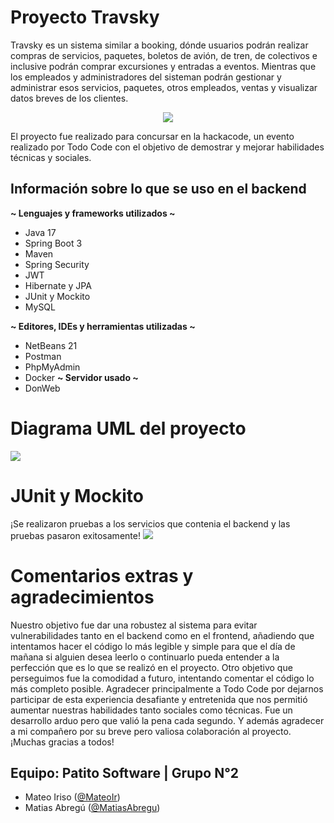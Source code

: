 # Proyecto Travsky

Travsky es un sistema similar a booking, dónde usuarios podrán realizar compras de servicios, paquetes, boletos de avión, de tren, de colectivos e inclusive podrán comprar excursiones y entradas a eventos. Mientras que los empleados y administradores del sisteman 
podrán gestionar y administrar esos servicios, paquetes, otros empleados, ventas y visualizar datos breves de los clientes.

<p align="center">
  <img src="https://i.imgur.com/xLhDQ3T.png"/>
</p>

El proyecto fue realizado para concursar en la hackacode, un evento realizado por Todo Code con el objetivo de demostrar y mejorar habilidades técnicas y sociales.  

## Información sobre lo que se uso en el backend

<b>~ Lenguajes y frameworks utilizados ~</b>
- Java 17 
- Spring Boot 3
- Maven
- Spring Security
- JWT
- Hibernate y JPA
- JUnit y Mockito
- MySQL

<b>~ Editores, IDEs y herramientas utilizadas ~</b>
- NetBeans 21
- Postman
- PhpMyAdmin
- Docker
<b>~ Servidor usado ~</b>
- DonWeb

# Diagrama UML del proyecto
<img src="https://i.imgur.com/mvGRR79.jpg"/>

# JUnit y Mockito
¡Se realizaron pruebas a los servicios que contenia el backend y las pruebas pasaron exitosamente!
<img src="https://i.imgur.com/FF9lXGa.png"/>

# Comentarios extras y agradecimientos
Nuestro objetivo fue dar una robustez al sistema para evitar vulnerabilidades tanto en el backend como en el frontend, añadiendo que intentamos hacer el código lo más legible y simple para que el día de mañana si alguien desea leerlo o continuarlo pueda
entender a la perfección que es lo que se realizó en el proyecto. Otro objetivo que perseguimos fue la comodidad a futuro, intentando comentar el código lo más completo posible.
Agradecer principalmente a Todo Code por dejarnos participar de esta experiencia desafiante y entretenida que nos permitió aumentar nuestras habilidades tanto sociales como técnicas. Fue un desarrollo arduo pero que valió la pena cada segundo.
Y además agradecer a mi compañero por su breve pero valiosa colaboración al proyecto. ¡Muchas gracias a todos!

## Equipo: Patito Software | Grupo N°2
  - Mateo Iriso (<a href="https://github.com/MateoIr">@MateoIr</a>)
  - Matias Abregú (<a href="https://github.com/MatiasAbregu">@MatiasAbregu</a>)
